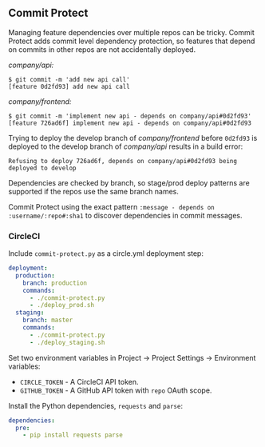 ## Commit Protect

Managing feature dependencies over multiple repos can be tricky. Commit Protect adds commit level dependency protection, so features that depend on commits in other repos are not accidentally deployed.

_company/api:_

```
$ git commit -m 'add new api call'
[feature 0d2fd93] add new api call
```

_company/frontend:_

```
$ git commit -m 'implement new api - depends on company/api#0d2fd93'
[feature 726ad6f] implement new api - depends on company/api#0d2fd93
```

Trying to deploy the develop branch of _company/frontend_ before `0d2fd93` is deployed to the develop branch of _company/api_ results in a build error:

```
Refusing to deploy 726ad6f, depends on company/api#0d2fd93 being deployed to develop
```

Dependencies are checked by branch, so stage/prod deploy patterns are supported if the repos use the same branch names.

Commit Protect using the exact pattern `:message - depends on :username/:repo#:sha1` to discover dependencies in commit messages.

### CircleCI

Include `commit-protect.py` as a circle.yml deployment step:

```yaml
deployment:
  production:
    branch: production
    commands:
      - ./commit-protect.py
      - ./deploy_prod.sh
  staging:
    branch: master
    commands:
      - ./commit-protect.py
      - ./deploy_staging.sh
```

Set two environment variables in Project -> Project Settings -> Environment variables:

 - `CIRCLE_TOKEN` - A CircleCI API token.
 - `GITHUB_TOKEN` - A GitHub API token with `repo` OAuth scope.

Install the Python dependencies, `requests` and `parse`:

```yaml
dependencies:
  pre:
    - pip install requests parse
```
